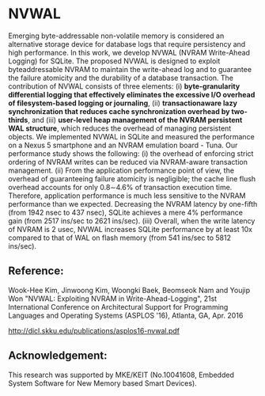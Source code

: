 # NVWAL
Emerging byte-addressable non-volatile memory is considered
an alternative storage device for database logs that
require persistency and high performance. In this work,
we develop NVWAL (NVRAM Write-Ahead Logging) for
SQLite. The proposed NVWAL is designed to exploit byteaddressable
NVRAM to maintain the write-ahead log and
to guarantee the failure atomicity and the durability of
a database transaction. The contribution of NVWAL consists
of three elements: (i) **byte-granularity differential logging
that effectively eliminates the excessive I/O overhead
of filesystem-based logging or journaling**, (ii) **transactionaware
lazy synchronization that reduces cache synchronization
overhead by two-thirds**, and (iii) **user-level heap management
of the NVRAM persistent WAL structure**, which
reduces the overhead of managing persistent objects.
We implemented NVWAL in SQLite and measured the
performance on a Nexus 5 smartphone and an NVRAM
emulation board - Tuna. Our performance study shows the
following: (i) the overhead of enforcing strict ordering of
NVRAM writes can be reduced via NVRAM-aware transaction
management. (ii) From the application performance
point of view, the overhead of guaranteeing failure atomicity
is negligible; the cache line flush overhead accounts for
only 0.8∼4.6% of transaction execution time. Therefore, application
performance is much less sensitive to the NVRAM
performance than we expected. Decreasing the NVRAM latency
by one-fifth (from 1942 nsec to 437 nsec), SQLite
achieves a mere 4% performance gain (from 2517 ins/sec
to 2621 ins/sec). (iii) Overall, when the write latency of
NVRAM is 2 usec, NVWAL increases SQLite performance
by at least 10x compared to that of WAL on flash memory
(from 541 ins/sec to 5812 ins/sec).

## Reference:
Wook-Hee Kim, Jinwoong Kim, Woongki Baek, Beomseok Nam and Youjip Won "NVWAL: Exploiting NVRAM in Write-Ahead-Logging", 21st International Conference on Architectural Support for Programming Languages and Operating Systems (ASPLOS '16), Atlanta, GA, Apr. 2016

http://dicl.skku.edu/publications/asplos16-nvwal.pdf

## Acknowledgement:

This research was supported by MKE/KEIT (No.10041608, Embedded System Software for New Memory based Smart Devices).
